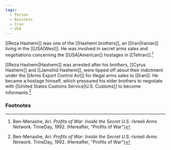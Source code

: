 ```yaml
---
tags:
  - Person
  - Business
  - Iran
  - USA
---
```

[[Reza Hashemi]] was one of the [[Hashemi brothers]], an [[Iran|Iranian]] living in the [[USA|West]]. He was involved in secret arms sales and negotiations concerning the [[USA|American]] hostages in [[Tehran]].[^1]

[[Reza Hashemi|Hashemi]] was arrested after his brothers, [[Cyrus Hashemi]] and [[Jamshid Hashemi]], were tipped off about their indictment under the [[Arms Export Control Act]] for illegal arms sales to [[Iran]]. He became a hostage himself, which pressured his elder brothers to negotiate with [[United States Customs Service|U.S. Customs]] to become informants.[^1]

### Footnotes
[^1]: Ben-Menashe, Ari. *Profits of War: Inside the Secret U.S.-Israeli Arms Network*. TrineDay, 1992. (Hereafter, "Profits of War")
